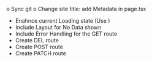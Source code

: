 o Sync git
o Change site title: add Metadata in page.tsx
- Enahnce current Loading state (Use <Suspense />)
- Include Layout for No Data shown
- Include Error Handling for the GET route
- Create DEL route
- Create POST route
- Create PATCH route